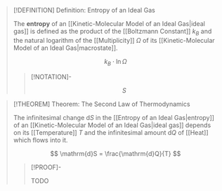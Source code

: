 >[!DEFINITION] Definition: Entropy of an Ideal Gas
>
>The **entropy** of an [[Kinetic-Molecular Model of an Ideal Gas|ideal gas]] is defined as the product of the [[Boltzmann Constant]] $k_B$ and the natural logarithm of the [[Multiplicity]] $\Omega$ of its [[Kinetic-Molecular Model of an Ideal Gas|macrostate]].
>
>$$
>k_B \cdot \ln \Omega
>$$
>
>>[!NOTATION]-
>>
>>$$
>>S
>>$$
>>
>

>[!THEOREM] Theorem: The Second Law of Thermodynamics
>
>The infinitesimal change $\mathrm{d}S$ in the [[Entropy of an Ideal Gas|entropy]] of an [[Kinetic-Molecular Model of an Ideal Gas|ideal gas]] depends on its [[Temperature]] $T$ and the infinitesimal amount $\mathrm{d}Q$ of [[Heat]] which flows into it.
>
>$$
>\mathrm{d}S = \frac{\mathrm{d}Q}{T}
>$$
>
>>[!PROOF]-
>>
>>TODO
>>
>